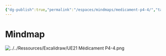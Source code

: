 ```yaml
---
{"dg-publish":true,"permalink":"/espaces/mindmaps/medicament-p4-4/","tags":["mindmaps"],"noteIcon":"2"}
---
```


# Mindmap
![../../Ressources/Excalidraw/UE21 Médicament P4-4.png](/img/user/Ressources/Excalidraw/UE21%20M%C3%A9dicament%20P4-4.png)

